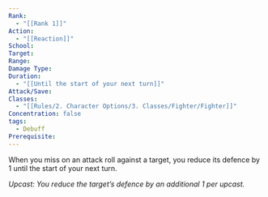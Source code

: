 ```yaml
---
Rank:
  - "[[Rank 1]]"
Action:
  - "[[Reaction]]"
School: 
Target: 
Range: 
Damage Type: 
Duration:
  - "[[Until the start of your next turn]]"
Attack/Save: 
Classes:
  - "[[Rules/2. Character Options/3. Classes/Fighter/Fighter]]"
Concentration: false
tags:
  - Debuff
Prerequisite: 
---
```

When you miss on an attack roll against a target, you reduce its defence by 1 until the start of your next turn.

*Upcast: You reduce the target’s defence by an additional 1 per upcast.*